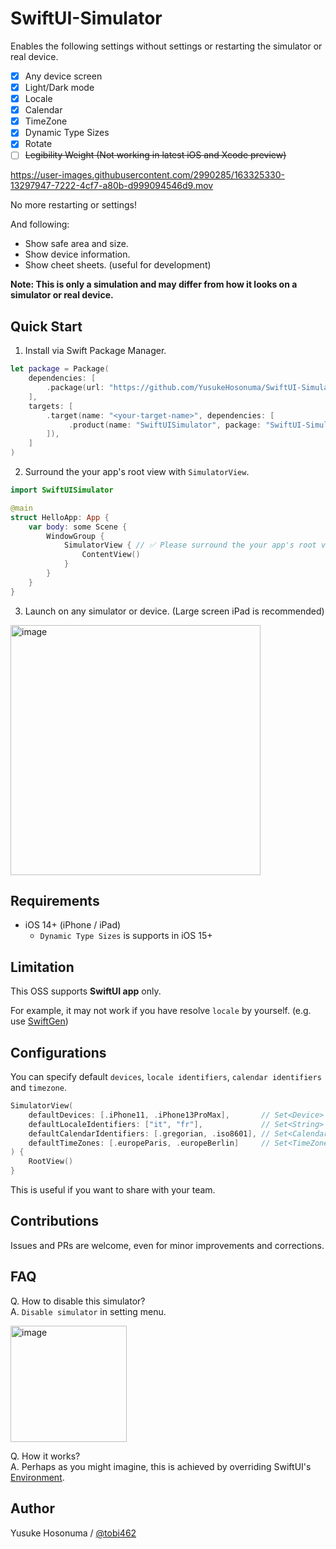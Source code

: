 # SwiftUI-Simulator

Enables the following settings without settings or restarting the simulator or real device.

- [x] Any device screen
- [x] Light/Dark mode
- [x] Locale
- [x] Calendar
- [x] TimeZone
- [x] Dynamic Type Sizes
- [x] Rotate
- [ ] ~~Legibility Weight (Not working in latest iOS and Xcode preview)~~

https://user-images.githubusercontent.com/2990285/163325330-13297947-7222-4cf7-a80b-d999094546d9.mov

No more restarting or settings!

And following:

- Show safe area and size.
- Show device information.
- Show cheet sheets. (useful for development)

**Note: This is only a simulation and may differ from how it looks on a simulator or real device.**

## Quick Start

1. Install via Swift Package Manager.

```swift
let package = Package(
    dependencies: [
        .package(url: "https://github.com/YusukeHosonuma/SwiftUI-Simulator.git", from: "1..0"),
    ],
    targets: [
        .target(name: "<your-target-name>", dependencies: [
             .product(name: "SwiftUISimulator", package: "SwiftUI-Simulator"),
        ]),
    ]
)
```

2. Surround the your app's root view with `SimulatorView`.

```swift
import SwiftUISimulator

@main
struct HelloApp: App {
    var body: some Scene {
        WindowGroup {
            SimulatorView { // ✅ Please surround the your app's root view with `SimulatorView`.
                ContentView()
            }
        }
    }
}
```

3. Launch on any simulator or device. (Large screen iPad is recommended)

<img width="400" alt="image" src="https://user-images.githubusercontent.com/2990285/163323260-8e3955d2-185e-4e0e-a074-3cf2d2db743e.png">


## Requirements

- iOS 14+ (iPhone / iPad)
  - `Dynamic Type Sizes` is supports in iOS 15+

## Limitation

This OSS supports **SwiftUI app** only.<br>

For example, it may not work if you have resolve `locale` by yourself. (e.g. use [SwiftGen](https://github.com/SwiftGen/SwiftGen))

## Configurations

You can specify default `devices`, `locale identifiers`, `calendar identifiers` and `timezone`.

```swift
SimulatorView(
    defaultDevices: [.iPhone11, .iPhone13ProMax],       // Set<Device>
    defaultLocaleIdentifiers: ["it", "fr"],             // Set<String>
    defaultCalendarIdentifiers: [.gregorian, .iso8601], // Set<Calendar.Identifier>
    defaultTimeZones: [.europeParis, .europeBerlin]     // Set<TimeZones>
) {
    RootView()
}
```
This is useful if you want to share with your team.

## Contributions

Issues and PRs are welcome, even for minor improvements and corrections.

## FAQ

Q. How to disable this simulator?<br>
A. `Disable simulator` in setting menu.

<img width="186" alt="image" src="https://user-images.githubusercontent.com/2990285/163336996-16864267-5a01-446b-afe8-33b613be671d.png">

Q. How it works?<br>
A. Perhaps as you might imagine, this is achieved by overriding SwiftUI's [Environment](https://developer.apple.com/documentation/swiftui/environment).

## Author

Yusuke Hosonuma / [@tobi462](https://twitter.com/tobi462)
